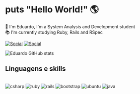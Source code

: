 # puts "Hello World!" 🌎

🤙 I'm Eduardo, I'm a System Analysis and Development student
<br/>
📚 I'm currently studying Ruby, Rails and RSpec
<br/>

[![Social](https://img.shields.io/badge/LinkedIn-0077B5?style=for-the-badge&logo=linkedin&logoColor=white)](https://www.linkedin.com/in/eduardo-felipe-da-silva-siqueira/)
[![Social](https://img.shields.io/badge/GitHub-100000?style=for-the-badge&logo=github&logoColor=white)](https://www.github.com/efsiqueira/)

![Eduardo GitHub stats](https://github-readme-stats.vercel.app/api?username=efsiqueira&show_icons=true&theme=dark)

## Linguagens e skills

<div style="display: inline_block"><br/>
  <img align="center" alt="csharp" src="https://img.shields.io/badge/C%23-239120?style=for-the-badge&logo=c-sharp&logoColor=white"/>
	<img align="center" alt="ruby" src="https://img.shields.io/badge/Ruby-CC342D?style=for-the-badge&logo=ruby&logoColor=white"/>
	<img align="center" alt="rails" src="https://img.shields.io/badge/Ruby_on_Rails-CC0000?style=for-the-badge&logo=ruby-on-rails&logoColor=white"/>
	<img align="center" alt="bootstrap" src="https://img.shields.io/badge/Bootstrap-563D7C?style=for-the-badge&logo=bootstrap&logoColor=white"/>
	<img align="center" alt="ubuntu" src="https://img.shields.io/badge/Ubuntu-E95420?style=for-the-badge&logo=ubuntu&logoColor=white"/>
	<img align="center" alt="java" src="https://img.shields.io/badge/Java-ED8B00?style=for-the-badge&logo=java&logoColor=white"/>
</div>
